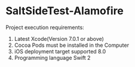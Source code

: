 # SaltSideTest-Alamofire

Project execution requirements: <br />
1. Latest Xcode(Version 7.0.1 or above) <br />
2. Cocoa Pods must be installed in the Computer <br />
3. iOS deployment target supported 8.0 <br />
4. Programming language Swift 2 <br />
